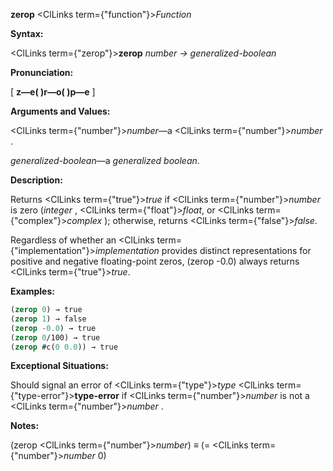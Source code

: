 **zerop** <ClLinks  term={"function"}><i>Function</i></ClLinks> 



**Syntax:** 



<ClLinks  term={"zerop"}><b>zerop</b></ClLinks> *number → generalized-boolean* 



**Pronunciation:** 



[ **z—e( )r—o( )p—e** ] 



**Arguments and Values:** 



<ClLinks  term={"number"}><i>number</i></ClLinks>—a <ClLinks  term={"number"}><i>number</i></ClLinks> . 



*generalized-boolean*—a *generalized boolean*. 



**Description:** 



Returns <ClLinks  term={"true"}><i>true</i></ClLinks> if <ClLinks  term={"number"}><i>number</i></ClLinks> is zero (*integer* , <ClLinks  term={"float"}><i>float</i></ClLinks>, or <ClLinks  term={"complex"}><i>complex</i></ClLinks> ); otherwise, returns <ClLinks  term={"false"}><i>false</i></ClLinks>. 



Regardless of whether an <ClLinks  term={"implementation"}><i>implementation</i></ClLinks> provides distinct representations for positive and negative floating-point zeros, (zerop -0.0) always returns <ClLinks  term={"true"}><i>true</i></ClLinks>. 



**Examples:**
```lisp
(zerop 0) → true 
(zerop 1) → false 
(zerop -0.0) → true 
(zerop 0/100) → true 
(zerop #c(0 0.0)) → true 
```
**Exceptional Situations:** 



Should signal an error of <ClLinks  term={"type"}><i>type</i></ClLinks> <ClLinks  term={"type-error"}><b>type-error</b></ClLinks> if <ClLinks  term={"number"}><i>number</i></ClLinks> is not a <ClLinks  term={"number"}><i>number</i></ClLinks> . 



**Notes:** 



(zerop <ClLinks  term={"number"}><i>number</i></ClLinks>) *≡* (= <ClLinks  term={"number"}><i>number</i></ClLinks> 0) 



